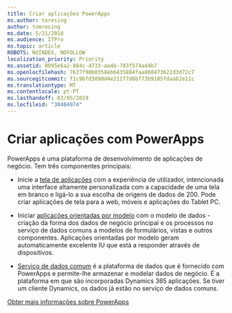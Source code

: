 ```yaml
---
title: Criar aplicações PowerApps
ms.author: toresing
author: tomresing
ms.date: 5/21/2018
ms.audience: ITPro
ms.topic: article
ROBOTS: NOINDEX, NOFOLLOW
localization_priority: Priority
ms.assetid: 0095e6a2-884c-4733-aa4b-783f574ad4b7
ms.openlocfilehash: 7637f90b0358eb6435884faa860473622d3d72c7
ms.sourcegitcommit: f1c96fd3890d4e211f7d6bf73b9105fdaab2e11c
ms.translationtype: MT
ms.contentlocale: pt-PT
ms.lasthandoff: 03/05/2019
ms.locfileid: "30404974"
---
```

# <a name="create-apps-with-powerapps"></a>Criar aplicações com PowerApps

PowerApps é uma plataforma de desenvolvimento de aplicações de negócio. Tem três componentes principais: 
  
- Inicie a [tela de aplicações](https://go.microsoft.com/fwlink/?linkid=874495) com a experiência de utilizador, intencionada uma interface altamente personalizada com a capacidade de uma tela em branco e ligá-lo a sua escolha de origens de dados de 200. Pode criar aplicações de tela para a web, móveis e aplicações do Tablet PC. 
    
- Iniciar [aplicações orientadas por modelo](https://go.microsoft.com/fwlink/?linkid=874496) com o modelo de dados - criação da forma dos dados de negócio principal e os processos no serviço de dados comuns a modelos de formulários, vistas e outros componentes. Aplicações orientadas por modelo geram automaticamente excelente IU que está a responder através de dispositivos. 
    
- [Serviço de dados comum](https://go.microsoft.com/fwlink/?linkid=874497) é a plataforma de dados que é fornecido com PowerApps e permite-lhe armazenar e modelar dados de negócio. É a plataforma em que são incorporadas Dynamics 365 aplicações. Se tiver um cliente Dynamics, os dados já estão no serviço de dados comuns. 
    
[Obter mais informações sobre PowerApps](https://go.microsoft.com/fwlink/?linkid=874498)
  

